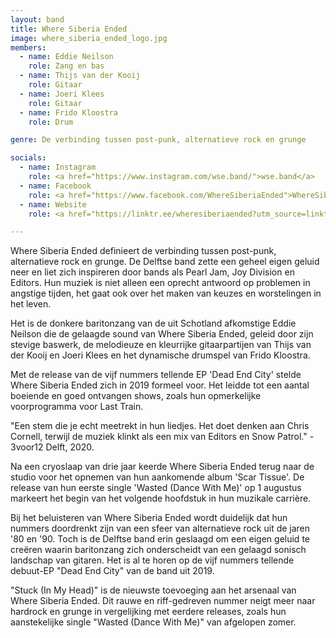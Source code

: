 ```yaml
---
layout: band
title: Where Siberia Ended
image: where_siberia_ended_logo.jpg
members:
  - name: Eddie Neilson
    role: Zang en bas
  - name: Thijs van der Kooij
    role: Gitaar
  - name: Joeri Klees
    role: Gitaar
  - name: Frido Kloostra
    role: Drum

genre: De verbinding tussen post-punk, alternatieve rock en grunge

socials:
  - name: Instagram
    role: <a href="https://www.instagram.com/wse.band/">wse.band</a>
  - name: Facebook
    role: <a href="https://www.facebook.com/WhereSiberiaEnded">WhereSiberiaEnded</a> 
  - name: Website
    role: <a href="https://linktr.ee/wheresiberiaended?utm_source=linktree_profile_share&ltsid=90f1e048-5a50-4280-850a-156f3c677b4c&fbclid=IwAR36IfUV4WakiTGhQSxCv6peN22AQ-kg4F4oZ0gL8HaOzLTp_uN8mu_6lMA">linktr.ee/wheresiberiaended</a> 

---
```


Where Siberia Ended definieert de verbinding tussen post-punk, alternatieve rock en grunge. De Delftse band zette een geheel eigen geluid neer en liet zich inspireren door bands als Pearl Jam, Joy Division en Editors. Hun muziek is niet alleen een oprecht antwoord op problemen in angstige tijden, het gaat ook over het maken van keuzes en worstelingen in het leven.

Het is de donkere baritonzang van de uit Schotland afkomstige Eddie Neilson die de gelaagde sound van Where Siberia Ended, geleid door zijn stevige baswerk, de melodieuze en kleurrijke gitaarpartijen van Thijs van der Kooij en Joeri Klees en het dynamische drumspel van Frido Kloostra.

Met de release van de vijf nummers tellende EP 'Dead End City' stelde Where Siberia Ended zich in 2019 formeel voor. Het leidde tot een aantal boeiende en goed ontvangen shows, zoals hun opmerkelijke voorprogramma voor Last Train.

"Een stem die je echt meetrekt in hun liedjes. Het doet denken aan Chris Cornell, terwijl de muziek klinkt als een mix van Editors en Snow Patrol." - 3voor12 Delft, 2020.

Na een cryoslaap van drie jaar keerde Where Siberia Ended terug naar de studio voor het opnemen van hun aankomende album 'Scar Tissue'. De release van hun eerste single 'Wasted (Dance With Me)' op 1 augustus markeert het begin van het volgende hoofdstuk in hun muzikale carrière.

Bij het beluisteren van Where Siberia Ended wordt duidelijk dat hun nummers doordrenkt zijn van een sfeer van alternatieve rock uit de jaren '80 en '90. Toch is de Delftse band erin geslaagd om een eigen geluid te creëren waarin baritonzang zich onderscheidt van een gelaagd sonisch landschap van gitaren. Het is al te horen op de vijf nummers tellende debuut-EP "Dead End City" van de band uit 2019.

"Stuck (In My Head)" is de nieuwste toevoeging aan het arsenaal van Where Siberia Ended. Dit rauwe en riff-gedreven nummer neigt meer naar hardrock en grunge in vergelijking met eerdere releases, zoals hun aanstekelijke single "Wasted (Dance With Me)" van afgelopen zomer.
